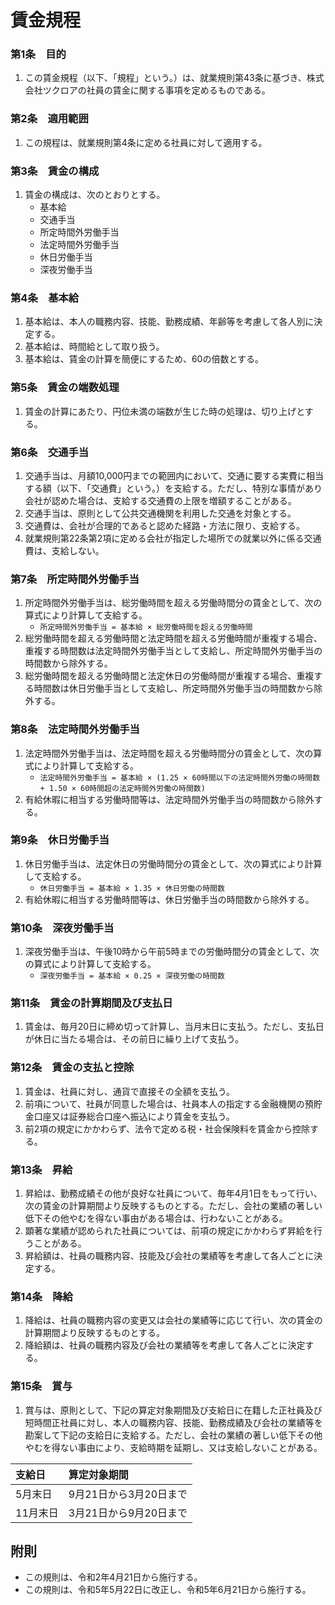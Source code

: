 # 賃金規程

### 第1条　目的

1. この賃金規程（以下、「規程」という。）は、就業規則第43条に基づき、株式会社ツクロアの社員の賃金に関する事項を定めるものである。

### 第2条　適用範囲

1. この規程は、就業規則第4条に定める社員に対して適用する。

### 第3条　賃金の構成

1. 賃金の構成は、次のとおりとする。
    - 基本給
    - 交通手当
    - 所定時間外労働手当
    - 法定時間外労働手当
    - 休日労働手当
    - 深夜労働手当

### 第4条　基本給

1. 基本給は、本人の職務内容、技能、勤務成績、年齢等を考慮して各人別に決定する。
2. 基本給は、時間給として取り扱う。
3. 基本給は、賃金の計算を簡便にするため、60の倍数とする。

### 第5条　賃金の端数処理

1. 賃金の計算にあたり、円位未満の端数が生じた時の処理は、切り上げとする。

### 第6条　交通手当

1. 交通手当は、月額10,000円までの範囲内において、交通に要する実費に相当する額（以下、「交通費」という。）を支給する。ただし、特別な事情があり会社が認めた場合は、支給する交通費の上限を増額することがある。
2. 交通手当は、原則として公共交通機関を利用した交通を対象とする。
3. 交通費は、会社が合理的であると認めた経路・方法に限り、支給する。
4. 就業規則第22条第2項に定める会社が指定した場所での就業以外に係る交通費は、支給しない。

### 第7条　所定時間外労働手当

1. 所定時間外労働手当は、総労働時間を超える労働時間分の賃金として、次の算式により計算して支給する。
    - `所定時間外労働手当 = 基本給 × 総労働時間を超える労働時間`
2. 総労働時間を超える労働時間と法定時間を超える労働時間が重複する場合、重複する時間数は法定時間外労働手当として支給し、所定時間外労働手当の時間数から除外する。
3. 総労働時間を超える労働時間と法定休日の労働時間が重複する場合、重複する時間数は休日労働手当として支給し、所定時間外労働手当の時間数から除外する。

### 第8条　法定時間外労働手当

1. 法定時間外労働手当は、法定時間を超える労働時間分の賃金として、次の算式により計算して支給する。
    - `法定時間外労働手当 = 基本給 × (1.25 × 60時間以下の法定時間外労働の時間数 + 1.50 × 60時間超の法定時間外労働の時間数)`
2. 有給休暇に相当する労働時間等は、法定時間外労働手当の時間数から除外する。

### 第9条　休日労働手当

1. 休日労働手当は、法定休日の労働時間分の賃金として、次の算式により計算して支給する。
    - `休日労働手当 = 基本給 × 1.35 × 休日労働の時間数`
2. 有給休暇に相当する労働時間等は、休日労働手当の時間数から除外する。

### 第10条　深夜労働手当

1. 深夜労働手当は、午後10時から午前5時までの労働時間分の賃金として、次の算式により計算して支給する。
    - `深夜労働手当 = 基本給 × 0.25 × 深夜労働の時間数`

### 第11条　賃金の計算期間及び支払日

1. 賃金は、毎月20日に締め切って計算し、当月末日に支払う。ただし、支払日が休日に当たる場合は、その前日に繰り上げて支払う。

### 第12条　賃金の支払と控除

1. 賃金は、社員に対し、通貨で直接その全額を支払う。
2. 前項について、社員が同意した場合は、社員本人の指定する金融機関の預貯金口座又は証券総合口座へ振込により賃金を支払う。
3. 前2項の規定にかかわらず、法令で定める税・社会保険料を賃金から控除する。

### 第13条　昇給

1. 昇給は、勤務成績その他が良好な社員について、毎年4月1日をもって行い、次の賃金の計算期間より反映するものとする。ただし、会社の業績の著しい低下その他やむを得ない事由がある場合は、行わないことがある。
2. 顕著な業績が認められた社員については、前項の規定にかかわらず昇給を行うことがある。
3. 昇給額は、社員の職務内容、技能及び会社の業績等を考慮して各人ごとに決定する。

### 第14条　降給

1. 降給は、社員の職務内容の変更又は会社の業績等に応じて行い、次の賃金の計算期間より反映するものとする。
2. 降給額は、社員の職務内容及び会社の業績等を考慮して各人ごとに決定する。

### 第15条　賞与

1. 賞与は、原則として、下記の算定対象期間及び支給日に在籍した正社員及び短時間正社員に対し、本人の職務内容、技能、勤務成績及び会社の業績等を勘案して下記の支給日に支給する。ただし、会社の業績の著しい低下その他やむを得ない事由により、支給時期を延期し、又は支給しないことがある。

| 支給日 | 算定対象期間 |
| :- | :- |
| 5月末日 | 9月21日から3月20日まで |
| 11月末日 | 3月21日から9月20日まで |

## 附則

- この規則は、令和2年4月21日から施行する。
- この規則は、令和5年5月22日に改正し、令和5年6月21日から施行する。
